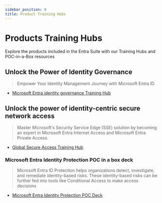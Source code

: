 ```yaml
---
sidebar_position: 8
title: Product Training Hubs
---
```

# Products Training Hubs

Explore the products included in the Entra Suite with our Training Hubs and POC-in-a-Box resources

## Unlock the Power of Identity Governance

> Empower Your Identity Management Journey with Microsoft Entra ID

- [Microsoft Entra identity governance Training Hub](https://aka.ms/entraidgovernancetraining)

## Unlock the power of identity-centric secure network access

> Master Microsoft's Security Service Edge (SSE) solution by becoming an expert in Microsoft Entra Internet Access and Microsoft Entra Private Access.

- [Global Secure Access Training Hub](https://aka.ms/GlobalSecureAccessTraining)

### Microsoft Entra Identity Protection POC in a box deck

> Microsoft Entra ID Protection helps organizations detect, investigate, and remediate identity-based risks. These identity-based risks can be further fed into tools like Conditional Access to make access decisions

- [Microsoft Entra Identity Protection POC Deck](./POCAssets/Entra_Suite_Microsoft_Identity_Protection_POC_in_a_Box.pptx)